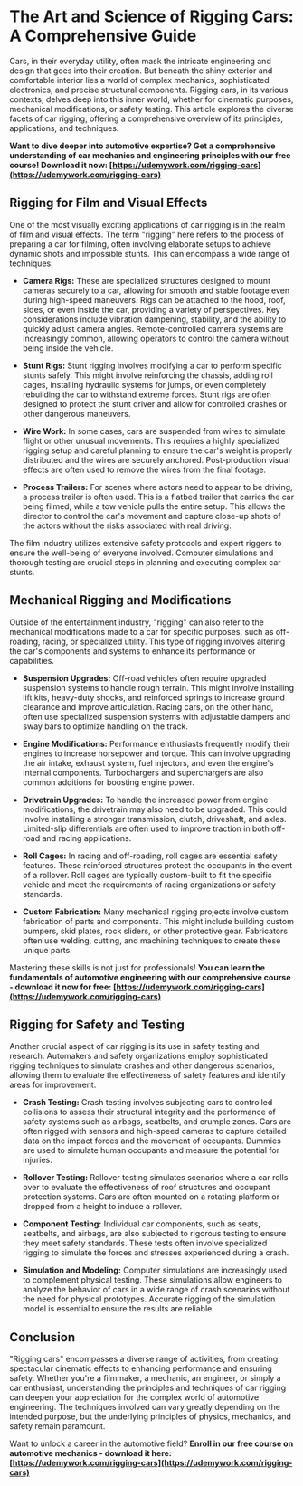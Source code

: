 # The Art and Science of Rigging Cars: A Comprehensive Guide

Cars, in their everyday utility, often mask the intricate engineering and design that goes into their creation. But beneath the shiny exterior and comfortable interior lies a world of complex mechanics, sophisticated electronics, and precise structural components. Rigging cars, in its various contexts, delves deep into this inner world, whether for cinematic purposes, mechanical modifications, or safety testing. This article explores the diverse facets of car rigging, offering a comprehensive overview of its principles, applications, and techniques.

**Want to dive deeper into automotive expertise? Get a comprehensive understanding of car mechanics and engineering principles with our free course! Download it now: [https://udemywork.com/rigging-cars](https://udemywork.com/rigging-cars)**

## Rigging for Film and Visual Effects

One of the most visually exciting applications of car rigging is in the realm of film and visual effects.  The term "rigging" here refers to the process of preparing a car for filming, often involving elaborate setups to achieve dynamic shots and impossible stunts. This can encompass a wide range of techniques:

*   **Camera Rigs:** These are specialized structures designed to mount cameras securely to a car, allowing for smooth and stable footage even during high-speed maneuvers. Rigs can be attached to the hood, roof, sides, or even inside the car, providing a variety of perspectives. Key considerations include vibration dampening, stability, and the ability to quickly adjust camera angles. Remote-controlled camera systems are increasingly common, allowing operators to control the camera without being inside the vehicle.

*   **Stunt Rigs:** Stunt rigging involves modifying a car to perform specific stunts safely. This might involve reinforcing the chassis, adding roll cages, installing hydraulic systems for jumps, or even completely rebuilding the car to withstand extreme forces.  Stunt rigs are often designed to protect the stunt driver and allow for controlled crashes or other dangerous maneuvers.

*   **Wire Work:** In some cases, cars are suspended from wires to simulate flight or other unusual movements. This requires a highly specialized rigging setup and careful planning to ensure the car's weight is properly distributed and the wires are securely anchored. Post-production visual effects are often used to remove the wires from the final footage.

*   **Process Trailers:** For scenes where actors need to appear to be driving, a process trailer is often used. This is a flatbed trailer that carries the car being filmed, while a tow vehicle pulls the entire setup. This allows the director to control the car's movement and capture close-up shots of the actors without the risks associated with real driving.

The film industry utilizes extensive safety protocols and expert riggers to ensure the well-being of everyone involved. Computer simulations and thorough testing are crucial steps in planning and executing complex car stunts.

## Mechanical Rigging and Modifications

Outside of the entertainment industry, "rigging" can also refer to the mechanical modifications made to a car for specific purposes, such as off-roading, racing, or specialized utility. This type of rigging involves altering the car's components and systems to enhance its performance or capabilities.

*   **Suspension Upgrades:** Off-road vehicles often require upgraded suspension systems to handle rough terrain. This might involve installing lift kits, heavy-duty shocks, and reinforced springs to increase ground clearance and improve articulation. Racing cars, on the other hand, often use specialized suspension systems with adjustable dampers and sway bars to optimize handling on the track.

*   **Engine Modifications:** Performance enthusiasts frequently modify their engines to increase horsepower and torque. This can involve upgrading the air intake, exhaust system, fuel injectors, and even the engine's internal components. Turbochargers and superchargers are also common additions for boosting engine power.

*   **Drivetrain Upgrades:** To handle the increased power from engine modifications, the drivetrain may also need to be upgraded. This could involve installing a stronger transmission, clutch, driveshaft, and axles. Limited-slip differentials are often used to improve traction in both off-road and racing applications.

*   **Roll Cages:** In racing and off-roading, roll cages are essential safety features. These reinforced structures protect the occupants in the event of a rollover. Roll cages are typically custom-built to fit the specific vehicle and meet the requirements of racing organizations or safety standards.

*   **Custom Fabrication:** Many mechanical rigging projects involve custom fabrication of parts and components. This might include building custom bumpers, skid plates, rock sliders, or other protective gear. Fabricators often use welding, cutting, and machining techniques to create these unique parts.

Mastering these skills is not just for professionals! **You can learn the fundamentals of automotive engineering with our comprehensive course - download it now for free: [https://udemywork.com/rigging-cars](https://udemywork.com/rigging-cars)**

## Rigging for Safety and Testing

Another crucial aspect of car rigging is its use in safety testing and research. Automakers and safety organizations employ sophisticated rigging techniques to simulate crashes and other dangerous scenarios, allowing them to evaluate the effectiveness of safety features and identify areas for improvement.

*   **Crash Testing:** Crash testing involves subjecting cars to controlled collisions to assess their structural integrity and the performance of safety systems such as airbags, seatbelts, and crumple zones. Cars are often rigged with sensors and high-speed cameras to capture detailed data on the impact forces and the movement of occupants. Dummies are used to simulate human occupants and measure the potential for injuries.

*   **Rollover Testing:** Rollover testing simulates scenarios where a car rolls over to evaluate the effectiveness of roof structures and occupant protection systems. Cars are often mounted on a rotating platform or dropped from a height to induce a rollover.

*   **Component Testing:** Individual car components, such as seats, seatbelts, and airbags, are also subjected to rigorous testing to ensure they meet safety standards. These tests often involve specialized rigging to simulate the forces and stresses experienced during a crash.

*   **Simulation and Modeling:** Computer simulations are increasingly used to complement physical testing. These simulations allow engineers to analyze the behavior of cars in a wide range of crash scenarios without the need for physical prototypes. Accurate rigging of the simulation model is essential to ensure the results are reliable.

## Conclusion

"Rigging cars" encompasses a diverse range of activities, from creating spectacular cinematic effects to enhancing performance and ensuring safety.  Whether you're a filmmaker, a mechanic, an engineer, or simply a car enthusiast, understanding the principles and techniques of car rigging can deepen your appreciation for the complex world of automotive engineering. The techniques involved can vary greatly depending on the intended purpose, but the underlying principles of physics, mechanics, and safety remain paramount.

Want to unlock a career in the automotive field? **Enroll in our free course on automotive mechanics - download it here: [https://udemywork.com/rigging-cars](https://udemywork.com/rigging-cars)**
